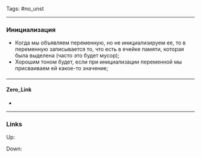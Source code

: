 Tags: #no_unst 
***
### Инициализация
- Когда мы объявляем переменную, но не инициализируем ее, то в переменную записывается то, что есть в ячейке памяти, которая была выделена (часто это будет мусор);
- Хорошим тоном будет, если при инициализации переменной мы присваиваем ей какое-то значение;
####

***
#### Zero_Link
- 
***
### Links
Up:

Down:


